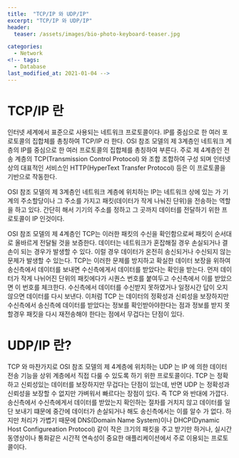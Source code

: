 ```yaml
---
title:  "TCP/IP 와 UDP/IP"
excerpt: "TCP/IP 와 UDP/IP"
header:
  teaser: /assets/images/bio-photo-keyboard-teaser.jpg

categories:
  - Network
<!-- tags:
  - Database 
last_modified_at: 2021-01-04 -->
---
```

# TCP/IP 란

인터넷 세계에서 표준으로 사용되는 네트워크 프로토콜이다. IP를 중심으로 한 여러 포로토콜의 집합체를 총칭하여 TCP/IP 라 한다.
OSI 참조 모델의 제 3계층인 네트워크 계층의 IP를 중심으로 한 여러 프로토콜의 집합체를 총칭하여 부른다.
주로 제 4계층인 전송 계층의 TCP(Transmission Control Protocol) 와 조합 조합하여 구성 되며 인터넷상의 대표적인 서비스인
HTTP(HyperText Transfer Protocol) 등은 이 프로토콜을 기반으로 작동한다.

OSI 참조 모델의 제 3계층인 네트워크 계층에 위치하는 IP는 네트워크 상에 있는 가 기계의 주소할당이나 그 주소를 가지고 패킷(데이터가 작게 나눠진 단위)을
전송하는 역할을 하고 있다. 간단히 해서 기기의 주소를 정하고 그 곳까지 데이터를 전달하기 위한 프로토콜이 IP 인것이다.

OSI 참조 모델의 제 4계층인 TCP는 이러한 패킷의 수신을 확인함으로써 패킷이 순서대로 올바르게 전달될 것을 보증한다. 
데이터는 네트워크가 혼잡해질 경우 손실되거나 결손이 되는 경우가 발생할 수 있다. 이럴 경우 데이터가 온전히 송신되거나 수신되지 않는
문제가 발생할 수 있는다. TCP는 이러한 문제를 방지하고 확실한 데이터 보장을 위하여 송신측에서 데이터를 보내면 수신측에게서 데이터를 받았다는
확인을 받는다. 먼저 데이터가 작게 나뉘어진 단위의 패킷에다가 시퀀스 번호를 붙여두고 수신측에서 이를 받았으면 이 번호를 체크한다.
수신측에서 데이터를 수신받지 못하였거나 일정시간 답이 오지 않으면 데이터를 다시 보낸다. 이처럼 TCP 는 데이터의 정확성과 신뢰성을 보장하지만
수신측에서 송신측에 데이터를 받았다는 정보를 확인받아야한다는 점과 정보를 받지 못할경우 패킷을 다시 재전송해야 한다는 점에서 무겁다는 단점이 있다.

# UDP/IP 란?

TCP 와 마찬가지로 OSI 참조 모델의 제 4계층에 위치하는 UDP 는 IP 에 의한 데이터 전송 기능을 상위 계층에서 직접 다룰 수 있도록 하기 위한 프로토콜이다.
TCP 는 정확하고 신뢰성있는 데이터를 보장하지만 무겁다는 단점이 있는데, 반면 UDP 는 정확성과 신뢰성을 보장할 수 없지만 가벼워서 빠르다는 장점이 있다.
즉 TCP 와 반대에 가깝다. 송신측에서 수신측에게서 데이터를 받았는지 확인하는 절차를 거치지 않고 데이터를 일단 보내기 떄문에 중간에 데이터가 손실되거나 해도
송신측에서는 이를 알수 가 없다. 하지만 처리가 가볍기 때문에 DNS(Domain Name System)이나 DHCP(Dynamic Host Configureation Protocol) 같이
작은 크기의 패킷을 주고 받기만 하거나, 실시간 동영상이나 통화같은 시간적 연속성이 중요한 애플리케이션에서 주로 이용되는 프로토콜이다.

